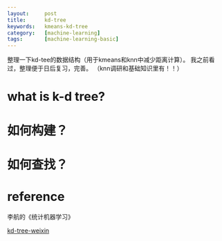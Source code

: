 ```yaml
---
layout:     post
title:      kd-tree
keywords:   kmeans-kd-tree
category:   [machine-learning]
tags:       [machine-learning-basic]
---
```



整理一下kd-tee的数据结构（用于kmeans和knn中减少距离计算）。
我之前看过，整理便于日后复习，完善。
（knn调研和基础知识里有！！）



#  what is k-d tree?



# 如何构建？



# 如何查找？



# reference

李航的《统计机器学习》

[kd-tree-weixin](https://mp.weixin.qq.com/s?__biz=MzI4MDYzNzg4Mw==&mid=2247483793&idx=1&sn=d42f4f06225cd1f792912dfecdc800ea&chksm=ebb43945dcc3b0538ba10187c999a050137b96a05f402b9fe99f0a972d7ba0bce5067bf7efb3&scene=21#wechat_redirect)

